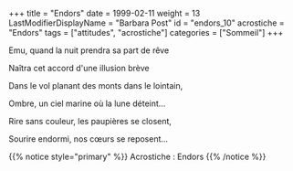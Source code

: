 +++
title = "Endors"
date = 1999-02-11
weight = 13
LastModifierDisplayName = "Barbara Post"
id = "endors_10"
acrostiche = "Endors"
tags = ["attitudes", "acrostiche"]
categories = ["Sommeil"]
+++

Emu, quand la nuit prendra sa part de rêve

Naîtra cet accord d'une illusion brève

Dans le vol planant des monts dans le lointain,

Ombre, un ciel marine où la lune déteint...

Rire sans couleur, les paupières se closent,

Sourire endormi, nos cœurs se reposent...

{{% notice style="primary" %}}
Acrostiche : Endors
{{% /notice %}}

